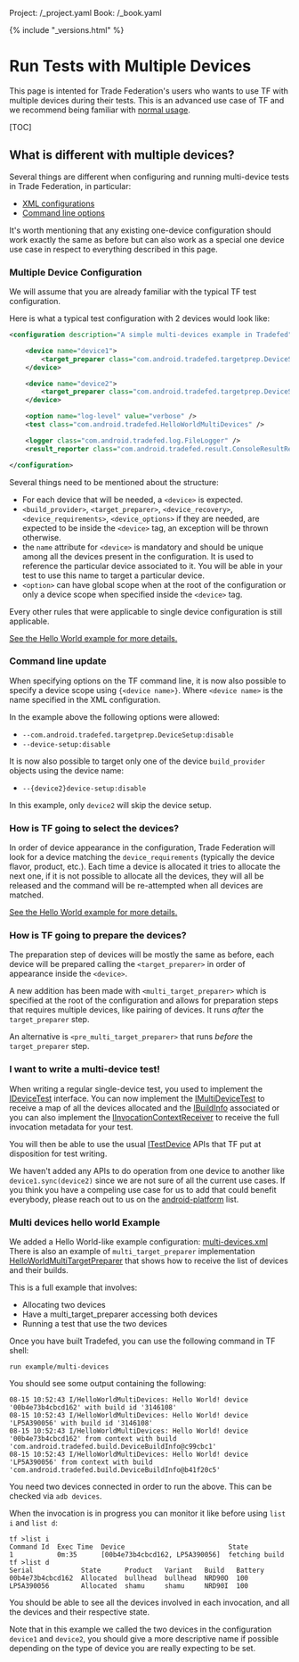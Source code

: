 Project: /_project.yaml
Book: /_book.yaml

{% include "_versions.html" %}

<!--
  Copyright 2019 The Android Open Source Project

  Licensed under the Apache License, Version 2.0 (the "License");
  you may not use this file except in compliance with the License.
  You may obtain a copy of the License at

      http://www.apache.org/licenses/LICENSE-2.0

  Unless required by applicable law or agreed to in writing, software
  distributed under the License is distributed on an "AS IS" BASIS,
  WITHOUT WARRANTIES OR CONDITIONS OF ANY KIND, either express or implied.
  See the License for the specific language governing permissions and
  limitations under the License.
-->

# Run Tests with Multiple Devices

This page is intented for Trade Federation's users who wants to use TF with
multiple devices during their tests. This is an advanced use case of TF and we
recommend being familiar with
[normal usage](https://source.android.com/devices/tech/test_infra/tradefed/fundamentals/full_example).

[TOC]

## What is different with multiple devices?

Several things are different when configuring and running multi-device tests
in Trade Federation, in particular:

*   [XML configurations](https://source.android.com/devices/tech/test_infra/tradefed/architecture/xml-config)
*   [Command line options](https://source.android.com/devices/tech/test_infra/tradefed/fundamentals/options)

It's worth mentioning that any existing one-device configuration should work
exactly the same as before but can also work as a special one device use case
in respect to everything described in this page.

### Multiple Device Configuration

We will assume that you are already familiar with the typical TF test
configuration.

Here is what a typical test configuration with 2 devices would look like:

```xml
<configuration description="A simple multi-devices example in Tradefed">

    <device name="device1">
        <target_preparer class="com.android.tradefed.targetprep.DeviceSetup" />
    </device>

    <device name="device2">
        <target_preparer class="com.android.tradefed.targetprep.DeviceSetup" />
    </device>

    <option name="log-level" value="verbose" />
    <test class="com.android.tradefed.HelloWorldMultiDevices" />

    <logger class="com.android.tradefed.log.FileLogger" />
    <result_reporter class="com.android.tradefed.result.ConsoleResultReporter" />

</configuration>
```

Several things need to be mentioned about the structure:

*   For each device that will be needed, a `<device>` is expected.
*   `<build_provider>`, `<target_preparer>`, `<device_recovery>`,
    `<device_requirements>`, `<device_options>` if they are needed, are expected
    to be inside the `<device>` tag, an exception will be thrown otherwise.
*   the `name` attribute for `<device>` is mandatory and should be unique among
    all the devices present in the configuration. It is used to reference the
    particular device associated to it. You will be able in your test to use
    this name to target a particular device.
*   `<option>` can have global scope when at the root of the configuration or
    only a device scope when specified inside the `<device>` tag.

Every other rules that were applicable to single device configuration is still
applicable.

[See the Hello World example for more details.](#multi_devices_hello_world_example)

### Command line update

When specifying options on the TF command line, it is now also possible to
specify a device scope using `{<device name>}`. Where `<device name>` is the
name specified in the XML configuration.

In the example above the following options were allowed:

*   `--com.android.tradefed.targetprep.DeviceSetup:disable`
*   `--device-setup:disable`

It is now also possible to target only one of the device `build_provider`
objects using the device name:

* `--{device2}device-setup:disable`

In this example, only `device2` will skip the device setup.

### How is TF going to select the devices?

In order of device appearance in the configuration, Trade Federation will look
for a device matching the `device_requirements` (typically the device flavor,
product, etc.). Each time a device is allocated it tries to allocate the next
one, if it is not possible to allocate all the devices, they will all be
released and the command will be re-attempted when all devices are matched.

[See the Hello World example for more details.](#example)

### How is TF going to prepare the devices?

The preparation step of devices will be mostly the same as before, each device
will be prepared calling the `<target_preparer>` in order of appearance inside
the `<device>`.

A new addition has been made with `<multi_target_preparer>` which is specified
at the root of the configuration and allows for preparation steps that requires
multiple devices, like pairing of devices. It runs *after* the `target_preparer`
step.

An alternative is `<pre_multi_target_preparer>` that runs *before* the
`target_preparer` step.

### I want to write a multi-device test!

When writing a regular single-device test, you used to implement the
[IDeviceTest](https://source.android.com/reference/tradefed/com/android/tradefed/testtype/IDeviceTest)
interface. You can now implement the
[IMultiDeviceTest](https://source.android.com/reference/tradefed/com/android/tradefed/testtype/IMultiDeviceTest)
to receive a map of all the devices allocated and the
[IBuildInfo](https://source.android.com/reference/tradefed/com/android/tradefed/build/IBuildInfo)
associated or you can also implement the
[IInvocationContextReceiver](https://source.android.com/reference/tradefed/com/android/tradefed/testtype/IInvocationContextReceiver)
to receive the full invocation metadata for your test.

You will then be able to use the usual
[ITestDevice](https://source.android.com/reference/tradefed/com/android/tradefed/device/ITestDevice)
APIs that TF put at disposition for test writing.

We haven't added any APIs to do operation from one device to another like
`device1.sync(device2)` since we are not sure of all the current use cases. If
you think you have a compeling use case for us to add that could benefit
everybody, please reach out to us on the
[android-platform](https://groups.google.com/forum/?fromgroups#!forum/android-platform)
list.

### Multi devices hello world Example

We added a Hello World-like example configuration:
[multi-devices.xml](https://android.googlesource.com/platform/tools/tradefederation/contrib/+/master/res/config/example/multi-devices.xml)
There is also an example of `multi_target_preparer` implementation
[HelloWorldMultiTargetPreparer](https://source.android.com/reference/tradefed/com/android/tradefed/targetprep/multi/HelloWorldMultiTargetPreparer)
that shows how to receive the list of devices and their builds.

This is a full example that involves:

*   Allocating two devices
*   Have a multi_target_preparer accessing both devices
*   Running a test that use the two devices

Once you have built Tradefed, you can use the following command in TF shell:

`run example/multi-devices`

You should see some output containing the following:

```none
08-15 10:52:43 I/HelloWorldMultiDevices: Hello World! device '00b4e73b4cbcd162' with build id '3146108'
08-15 10:52:43 I/HelloWorldMultiDevices: Hello World! device 'LP5A390056' with build id '3146108'
08-15 10:52:43 I/HelloWorldMultiDevices: Hello World! device '00b4e73b4cbcd162' from context with build 'com.android.tradefed.build.DeviceBuildInfo@c99cbc1'
08-15 10:52:43 I/HelloWorldMultiDevices: Hello World! device 'LP5A390056' from context with build 'com.android.tradefed.build.DeviceBuildInfo@b41f20c5'
```

You need two devices connected in order to run the above. This can be checked
via `adb devices`.

When the invocation is in progress you can monitor it like before using `list i`
and `list d`:

```none
tf >list i
Command Id  Exec Time  Device                          State
1           0m:35      [00b4e73b4cbcd162, LP5A390056]  fetching build
tf >list d
Serial            State      Product   Variant   Build   Battery
00b4e73b4cbcd162  Allocated  bullhead  bullhead  NRD90O  100
LP5A390056        Allocated  shamu     shamu     NRD90I  100
```

You should be able to see all the devices involved in each invocation, and all
the devices and their respective state.

Note that in this example we called the two devices in the configuration
`device1` and `device2`, you should give a more descriptive name if possible
depending on the type of device you are really expecting to be set.

